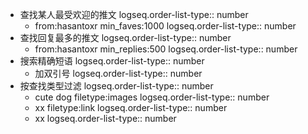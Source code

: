 - 查找某人最受欢迎的推文
  logseq.order-list-type:: number
	- from:hasantoxr min_faves:1000
	  logseq.order-list-type:: number
- 查找回复最多的推文
  logseq.order-list-type:: number
	- from:hasantoxr min_replies:500
	  logseq.order-list-type:: number
- 搜索精确短语
  logseq.order-list-type:: number
	- 加双引号
	  logseq.order-list-type:: number
- 按查找类型过滤
  logseq.order-list-type:: number
	- cute dog filetype:images
	  logseq.order-list-type:: number
	- xx filetype:link
	  logseq.order-list-type:: number
	- xx
	  logseq.order-list-type:: number